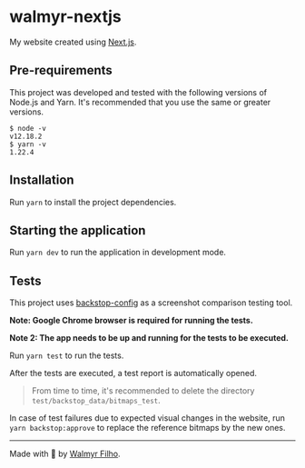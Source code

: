 # walmyr-nextjs

My website created using [Next.js](https://nextjs.org).

## Pre-requirements

This project was developed and tested with the following versions of Node.js and Yarn. It's recommended that you use the same or greater versions.

```
$ node -v
v12.18.2
$ yarn -v
1.22.4
````

## Installation

Run `yarn` to install the project dependencies.

## Starting the application

Run `yarn dev` to run the application in development mode.

## Tests

This project uses [backstop-config](https://github.com/wlsf82/backstop-config) as a screenshot comparison testing tool.

**Note: Google Chrome browser is required for running the tests.**

**Note 2: The app needs to be up and running for the tests to be executed.**

Run `yarn test` to run the tests.

After the tests are executed, a test report is automatically opened.

> From time to time, it's recommended to delete the directory `test/backstop_data/bitmaps_test`.

In case of test failures due to expected visual changes in the website, run `yarn backstop:approve` to replace the reference bitmaps by the new ones.

___

Made with 💚 by [Walmyr Filho](https://walmyr-nextjs.vercel.app).
